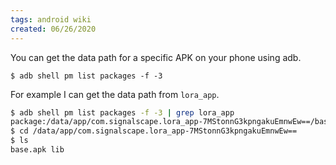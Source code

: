 ```yaml
---
tags: android wiki
created: 06/26/2020
---
```

You can get the data path for a specific APK on your phone using adb.

```
$ adb shell pm list packages -f -3
```

For example I can get the data path from `lora_app`.

```bash
$ adb shell pm list packages -f -3 | grep lora_app
package:/data/app/com.signalscape.lora_app-7MStonnG3kpngakuEmnwEw==/base.apk=com.signalscape.lora_app
$ cd /data/app/com.signalscape.lora_app-7MStonnG3kpngakuEmnwEw==
$ ls
base.apk lib
```
